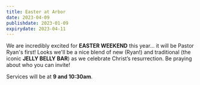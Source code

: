 ```yaml
---
title: Easter at Arbor
date: 2023-04-09
publishdate: 2023-01-09
expirydate: 2023-04-11
---
```


We are incredibly excited for **EASTER WEEKEND** this year... it will be Pastor Ryan's first! Looks we'll be a nice blend of new (Ryan!) and traditional (the iconic **JELLY BELLY BAR**) as we celebrate Christ’s resurrection. Be praying about who you can invite!

Services will be at **9 and 10:30am**.
